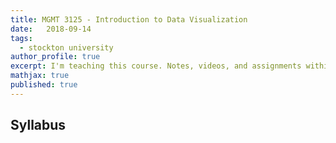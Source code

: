 ```yaml
---
title: MGMT 3125 - Introduction to Data Visualization
date:   2018-09-14
tags:
  - stockton university
author_profile: true
excerpt: I'm teaching this course. Notes, videos, and assignments within
mathjax: true
published: true
---
```


## Syllabus


